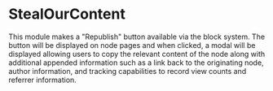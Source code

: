 # StealOurContent

This module makes a "Republish" button available via the block system. 
The button will be displayed on node pages and when clicked, a modal will be 
displayed allowing users to copy the relevant content of the node along with 
additional appended information such as a link back to the originating node, 
author information, and tracking capabilities to record view counts and 
referrer information.
